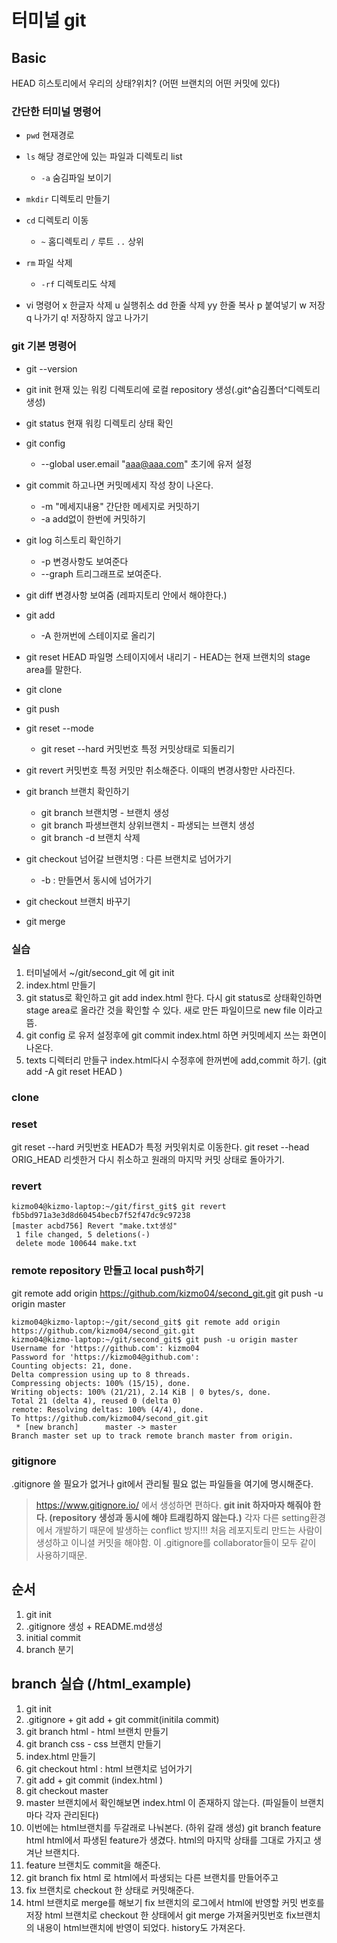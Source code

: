 # 터미널 git

## Basic
HEAD 히스토리에서 우리의 상태?위치? (어떤 브랜치의 어떤 커밋에 있다)

### 간단한 터미널 명령어
* `pwd` 현재경로
* `ls` 해당 경로안에 있는 파일과 디렉토리 list
	* `-a` 숨김파일 보이기
* `mkdir` 디렉토리 만들기
* `cd` 디렉토리 이동
	* `~` 홈디렉토리 `/` 루트 `..` 상위
* `rm` 파일 삭제
	* `-rf` 디렉토리도 삭제

* vi 명령어
	x 한글자 삭제
	u 실행취소
	dd 한줄 삭제
	yy 한줄 복사
	p 붙여넣기
	w 저장 
	q 나가기
	q! 저장하지 않고 나가기
	
### git 기본 명령어
* git --version	
* git init 현재 있는 워킹 디렉토리에 로컬 repository 생성(.git^숨김폴더^디렉토리 생성)
* git status 현재 워킹 디렉토리 상태 확인
* git config 
	* --global user.email "aaa@aaa.com" 초기에 유저 설정
* git commit 하고나면 커밋메세지 작성 창이 나온다.
	* -m "메세지내용" 간단한 메세지로 커밋하기 
	* -a add없이 한번에 커밋하기 
* git log 히스토리 확인하기
	* -p 변경사항도 보여준다
	* --graph 트리그래프로 보여준다. 
* git diff 변경사항 보여줌 (레파지토리 안에서 해야한다.)	
	
* git add
	* -A 한꺼번에 스테이지로 올리기
* git reset HEAD 파일명 스테이지에서 내리기 - HEAD는 현재 브랜치의 stage area를 말한다.
* git clone
* git push
* git reset --mode
	* git reset --hard 커밋번호 특정 커밋상태로 되돌리기
* git revert 커밋번호 특정 커밋만 취소해준다. 이때의 변경사항만 사라진다.
* git branch 브랜치 확인하기
	* git branch 브랜치명 - 브랜치 생성 
	* git branch 파생브랜치 상위브랜치 - 파생되는 브랜치 생성
	* git branch -d 브랜치 삭제 
* git checkout 넘어갈 브랜치명 : 다른 브랜치로 넘어가기 
	* -b : 만들면서 동시에 넘어가기 
* git checkout 브랜치 바꾸기
* git merge 

### 실습
1. 터미널에서 ~/git/second_git 에 git init
2. index.html 만들기
3. git status로 확인하고 git add index.html 한다. 다시 git status로 상태확인하면 stage area로 올라간 것을 확인할 수 있다. 새로 만든 파일이므로 new file 이라고 뜸. 
4. git config 로 유저 설정후에 git commit index.html 하면 커밋메세지 쓰는 화면이 나온다. 
5. texts 디렉터리 만들구 index.html다시 수정후에 한꺼번에 add,commit 하기. (git add -A git reset HEAD )

### clone

### reset
git reset --hard 커밋번호
	HEAD가 특정 커밋위치로 이동한다. 
git reset --head ORIG_HEAD
	리셋한거 다시 취소하고 원래의 마지막 커밋 상태로 돌아가기. 
	
### revert
```
kizmo04@kizmo-laptop:~/git/first_git$ git revert fb5bd971a3e3d8d60454becb7f52f47dc9c97238
[master acbd756] Revert "make.txt생성"
 1 file changed, 5 deletions(-)
 delete mode 100644 make.txt

```

### remote repository 만들고 local push하기
git remote add origin https://github.com/kizmo04/second_git.git
git push -u origin master

```
kizmo04@kizmo-laptop:~/git/second_git$ git remote add origin https://github.com/kizmo04/second_git.git
kizmo04@kizmo-laptop:~/git/second_git$ git push -u origin master
Username for 'https://github.com': kizmo04
Password for 'https://kizmo04@github.com': 
Counting objects: 21, done.
Delta compression using up to 8 threads.
Compressing objects: 100% (15/15), done.
Writing objects: 100% (21/21), 2.14 KiB | 0 bytes/s, done.
Total 21 (delta 4), reused 0 (delta 0)
remote: Resolving deltas: 100% (4/4), done.
To https://github.com/kizmo04/second_git.git
 * [new branch]      master -> master
Branch master set up to track remote branch master from origin.

```

### gitignore
.gitignore 쓸 필요가 없거나 git에서 관리될 필요 없는 파일들을 여기에 명시해준다. 
> https://www.gitignore.io/ 에서 생성하면 편하다. 
> **git init 하자마자 해줘야 한다. (repository 생성과 동시에 해야 트래킹하지 않는다.)**
	각자 다른 setting환경에서 개발하기 때문에 발생하는 conflict 방지!!!
	처음 레포지토리 만드는 사람이 생성하고 이니셜 커밋을 해야함. 이 .gitignore를 collaborator들이 모두 같이 사용하기때문. 
	
	
## 순서
1. git init
2. .gitignore 생성 + README.md생성
3. initial commit
4. branch 분기

## branch 실습 (/html_example)
1. git init
2. .gitignore + git add + git commit(initila commit)
3. git branch html - html 브랜치 만들기
4. git branch css - css 브랜치 만들기
5. index.html 만들기 
6. git checkout html : html 브랜치로 넘어가기 
7. git add + git commit (index.html )
8. git checkout master 
9. master 브랜치에서 확인해보면 index.html 이 존재하지 않는다. (파일들이 브랜치마다 각자 관리된다)
10. 이번에는 html브랜치를 두갈래로 나눠본다. (하위 갈래 생성)
	git branch feature html 
	html에서 파생된 feature가 생겼다. html의 마지막 상태를 그대로 가지고 생겨난 브랜치다.
11. feature 브랜치도 commit을 해준다. 
12. git branch fix html 로 html에서 파생되는 다른 브랜치를 만들어주고 
13. fix 브랜치로 checkout 한 상태로 커밋해준다. 
14. html 브랜치로 merge를 해보기
	fix 브랜치의 로그에서 html에 반영할 커밋 번호를 저장
	html 브랜치로 checkout 한 상태에서 git merge 가져올커밋번호 
	fix브랜치의 내용이 html브랜치에 반영이 되었다. history도 가져온다. 
	
	
